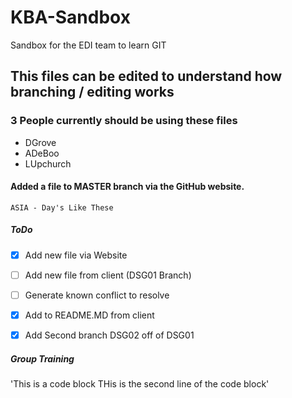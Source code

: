 # KBA-Sandbox
Sandbox for the EDI team to learn GIT
## This files can be edited to understand how branching / editing works

### 3 People currently should be using these files
* DGrove
* ADeBoo
* LUpchurch

#### Added a file to MASTER branch via the GitHub website.
`ASIA - Day's Like These`


##### ToDo

- [x] Add new file via Website
- [ ] Add new file from client (DSG01 Branch)
- [ ] Generate known conflict to resolve
- [x] Add to README.MD from client
- [x] Add Second branch DSG02 off of DSG01


##### Group Training
'This is a code block
THis is the second line of the code block'


